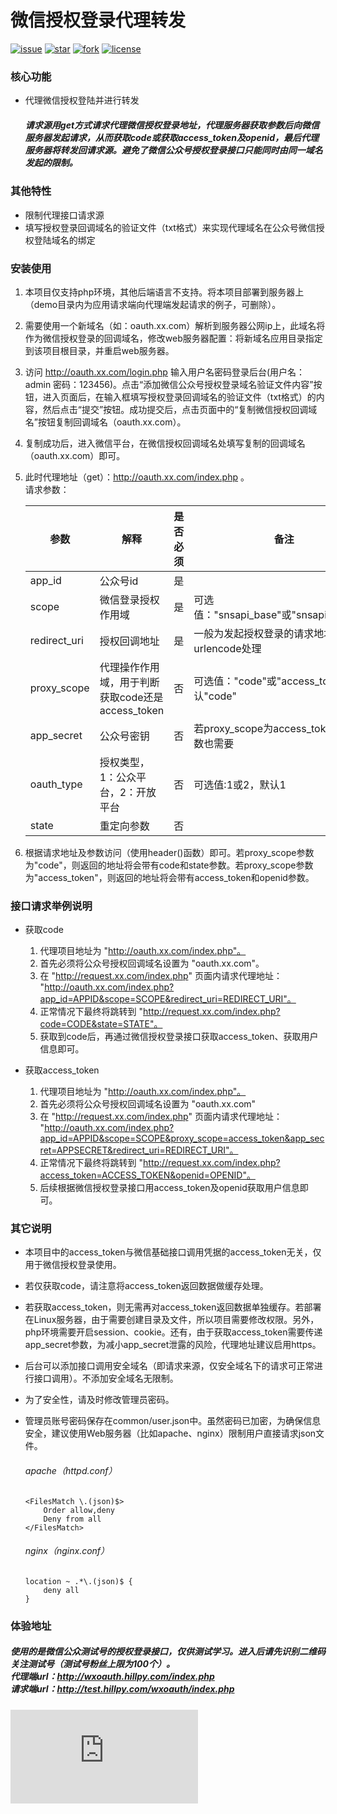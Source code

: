 # 微信授权登录代理转发

[![issue](https://img.shields.io/github/issues/shinn-lancelot/WechatOauthProxy.svg)](https://github.com/shinn-lancelot/WechatOauthProxy/issues)
[![star](https://img.shields.io/github/stars/shinn-lancelot/WechatOauthProxy.svg)](https://github.com/shinn-lancelot/WechatOauthProxy)
[![fork](https://img.shields.io/github/forks/shinn-lancelot/WechatOauthProxy.svg)](https://github.com/shinn-lancelot/WechatOauthProxy)
[![license](https://img.shields.io/github/license/shinn-lancelot/WechatOauthProxy.svg)](https://github.com/shinn-lancelot/WechatOauthProxy/blob/master/LICENSE)

### 核心功能

* 代理微信授权登陆并进行转发
    ##### 请求源用get方式请求代理微信授权登录地址，代理服务器获取参数后向微信服务器发起请求，从而获取code或获取access_token及openid，最后代理服务器将转发回请求源。避免了微信公众号授权登录接口只能同时由同一域名发起的限制。

### 其他特性

* 限制代理接口请求源
* 填写授权登录回调域名的验证文件（txt格式）来实现代理域名在公众号微信授权登陆域名的绑定

### 安装使用

1. 本项目仅支持php环境，其他后端语言不支持。将本项目部署到服务器上（demo目录内为应用请求端向代理端发起请求的例子，可删除）。
2. 需要使用一个新域名（如：oauth.xx.com）解析到服务器公网ip上，此域名将作为微信授权登录的回调域名，修改web服务器配置：将新域名应用目录指定到该项目根目录，并重启web服务器。
3. 访问 http://oauth.xx.com/login.php 输入用户名密码登录后台(用户名：admin 密码：123456)。点击“添加微信公众号授权登录域名验证文件内容”按钮，进入页面后，在输入框填写授权登录回调域名的验证文件（txt格式）的内容，然后点击“提交”按钮。成功提交后，点击页面中的“复制微信授权回调域名”按钮复制回调域名（oauth.xx.com）。
4. 复制成功后，进入微信平台，在微信授权回调域名处填写复制的回调域名（oauth.xx.com）即可。
5. 此时代理地址（get）：http://oauth.xx.com/index.php 。<br/>
   请求参数：<br/>
   
   | 参数 | 解释 | 是否必须 | 备注 |
   | ------ | ------ | ----- | ----- |
   | app_id | 公众号id|   是   |       |
   | scope  | 微信登录授权作用域 | 是 | 可选值："snsapi_base"或"snsapi_userinfo"|
   | redirect_uri | 授权回调地址 | 是 | 一般为发起授权登录的请求地址，需要用urlencode处理 |
   | proxy_scope | 代理操作作用域，用于判断获取code还是access_token|否|可选值："code"或"access_token"，默认"code"|
   | app_secret | 公众号密钥 | 否 | 若proxy_scope为access_token,则此参数也需要|
   | oauth_type | 授权类型，1：公众平台，2：开放平台 |否| 可选值:1或2，默认1|
   | state | 重定向参数 | 否 |   |
6. 根据请求地址及参数访问（使用header()函数）即可。若proxy_scope参数为"code"，则返回的地址将会带有code和state参数。若proxy_scope参数为"access_token"，则返回的地址将会带有access_token和openid参数。

### 接口请求举例说明

* 获取code

    1. 代理项目地址为 "http://oauth.xx.com/index.php"。
    2. 首先必须将公众号授权回调域名设置为 "oauth.xx.com"。
    3. 在 "http://request.xx.com/index.php" 页面内请求代理地址： "http://oauth.xx.com/index.php?app_id=APPID&scope=SCOPE&redirect_uri=REDIRECT_URI"。
    4. 正常情况下最终将跳转到 "http://request.xx.com/index.php?code=CODE&state=STATE"。
    5. 获取到code后，再通过微信授权登录接口获取access_token、获取用户信息即可。

* 获取access_token

    1. 代理项目地址为 "http://oauth.xx.com/index.php"。
    2. 首先必须将公众号授权回调域名设置为 "oauth.xx.com"
    3. 在 "http://request.xx.com/index.php" 页面内请求代理地址： "http://oauth.xx.com/index.php?app_id=APPID&scope=SCOPE&proxy_scope=access_token&app_secret=APPSECRET&redirect_uri=REDIRECT_URI"。
    4. 正常情况下最终将跳转到 "http://request.xx.com/index.php?access_token=ACCESS_TOKEN&openid=OPENID"。
    5. 后续根据微信授权登录接口用access_token及openid获取用户信息即可。


### 其它说明

* 本项目中的access_token与微信基础接口调用凭据的access_token无关，仅用于微信授权登录使用。
* 若仅获取code，请注意将access_token返回数据做缓存处理。
* 若获取access_token，则无需再对access_token返回数据单独缓存。若部署在Linux服务器，由于需要创建目录及文件，所以项目需要修改权限。另外，php环境需要开启session、cookie。还有，由于获取access_token需要传递app_secret参数，为减小app_secret泄露的风险，代理地址建议启用https。
* 后台可以添加接口调用安全域名（即请求来源，仅安全域名下的请求可正常进行接口调用）。不添加安全域名无限制。
* 为了安全性，请及时修改管理员密码。
* 管理员账号密码保存在common/user.json中。虽然密码已加密，为确保信息安全，建议使用Web服务器（比如apache、nginx）限制用户直接请求json文件。

    ###### apache（httpd.conf）
    ```
    <FilesMatch \.(json)$>
        Order allow,deny
        Deny from all
    </FilesMatch>
    ```
    
    ###### nginx（nginx.conf）
    ```
    location ~ .*\.(json)$ {
        deny all
    }
    ```
    
### 体验地址

##### 使用的是微信公众测试号的授权登录接口，仅供测试学习。进入后请先识别二维码关注测试号（测试号粉丝上限为100个）。<br>代理端url：http://wxoauth.hillpy.com/index.php<br>请求端url：http://test.hillpy.com/wxoauth/index.php<br>
![test](http://qr.liantu.com/api.php?text=http://test.hillpy.com/wxoauth/index.php&w=300)
